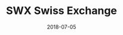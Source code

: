﻿---
title:          "SWX Swiss Exchange"
date:           "2018-07-05"
draft:          false
robotsExclude:  true
forceNowrap:    false
---
